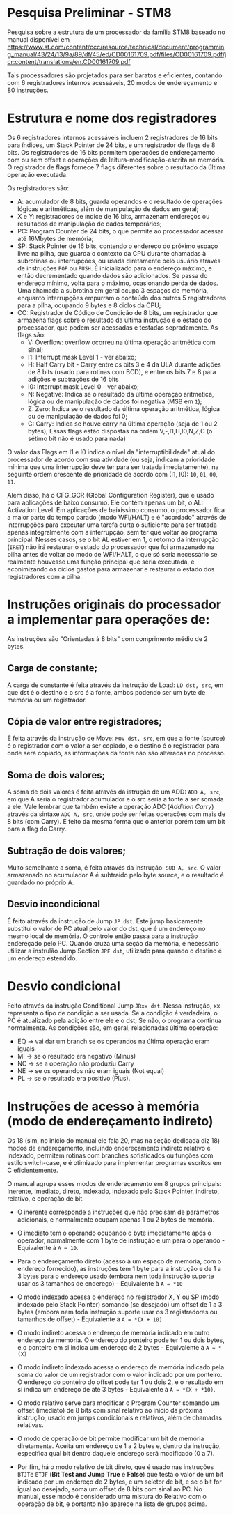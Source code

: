 # Pesquisa Preliminar - STM8
Pesquisa sobre a estrutura de um processador da família STM8 baseado no manual disponível em https://www.st.com/content/ccc/resource/technical/document/programming_manual/43/24/13/9a/89/df/45/ed/CD00161709.pdf/files/CD00161709.pdf/jcr:content/translations/en.CD00161709.pdf

Tais processadores são projetados para ser baratos e eficientes, contando com 6 registradores internos acessáveis, 20 modos de endereçamento e 80 instruções.

# Estrutura e nome dos registradores
Os 6 registradores internos acessáveis incluem 2 registradores de 16 bits para índices, um Stack Pointer de 24 bits, e um registrador de flags de 8 bits. Os registradores de 16 bits permitem operações de endereçamento com ou sem offset e operações de leitura-modificação-escrita na memória. O registrador de flags fornece 7 flags diferentes sobre o resultado da última operação executada.

Os registradores são:
* A: acumulador de 8 bits, guarda operandos e o resultado de operações lógicas e aritméticas, além de manipulação de dados em geral;
* X e Y: registradores de índice de 16 bits, armazenam endereços ou resultados de manipulação de dados temporários;
* PC: Program Counter de 24 bits, o que permite ao processador acessar até 16Mbytes de memória;
* SP: Stack Pointer de 16 bits, contendo o endereço do próximo espaço livre na pilha, que guarda o contexto da CPU durante chamadas à subrotinas ou interrupções, ou usada diretamente pelo usuário através de instruções `POP` ou `PUSH`. É inicializado para o endereço máximo, e então decrementado quando dados são adicionados. Se passa do endereço mínimo, volta para o máximo, ocasionando perda de dados. Uma chamada a subrotina em geral ocupa 3 espaços de memória, enquanto interrupções empurram o conteúdo dos outros 5 registradores para a pilha, ocupando 9 bytes e 8 ciclos da CPU;
* CC: Registrador de Código de Condição de 8 bits, um registrador que armazena flags sobre o resultado da última instrução e o estado do processador, que podem ser acessadas e testadas sepradamente. As flags são:
    * V: Overflow: overflow ocorreu na última operação aritmética com sinal;
    * I1: Interrupt mask Level 1 - ver abaixo;
    * H: Half Carry bit - Carry entre os bits 3 e 4 da ULA durante adições de 8 bits (usado para rotinas com BCD), e entre os bits 7 e 8 para adições e subtrações de 16 bits 
    * I0: Interrupt mask Level 0 - ver abaixo;
    * N: Negative: Indica se o resultado da última operação aritmética, lógica ou de manipulação de dados foi negativa (MSB em `1`);
    * Z: Zero: Indica se o resultado da última operação aritmética, lógica ou de manipulação de dados foi 0;
    * C: Carry: Indica se houve carry na última operação (seja de 1 ou 2 bytes);
    Essas flags estão dispostas na ordem V,-,I1,H,I0,N,Z,C (o sétimo bit não é usado para nada)

O valor das Flags em I1 e I0 indica o nível da "interruptibilidade" atual do processador de acordo com sua atividade (ou seja, indicam a prioridade mínima que uma interrupção deve ter para ser tratada imediatamente), na seguinte ordem crescente de prioridade de acordo com (I1, I0): `10`, `01`, `00`, `11`.

Além disso, há o CFG_GCR (Global Configuration Register), que é usado para aplicações de baixo consumo. Ele contém apenas um bit, o AL: Activation Level. Em aplicações de baixíssimo consumo, o processador fica a maior parte do tempo parado (modo WFI/HALT) e é "acordado" através de interrupções para executar uma tarefa curta o suficiente para ser tratada apenas integralmente com a interrupção, sem ter que voltar ao programa principal. Nesses casos, se o bit AL estiver em 1, o retorno da interrupção (`IRET`) não irá restaurar o estado do processador que foi armazenado na pilha antes de voltar ao modo de WFI/HALT, o que só seria necessário se realmente houvesse uma função principal que seria executada, e econimizando os ciclos gastos para armazenar e restaurar o estado dos registradores com a pilha.

# Instruções originais do processador a implementar para operações de:
As instruções são "Orientadas à 8 bits" com comprimento médio de 2 bytes.
## Carga de constante;
A carga de constante é feita através da instrução de Load:  `LD dst, src`, em que dst é o destino e o src é a fonte, ambos podendo ser um byte de memória ou um registrador.
## Cópia de valor entre registradores;
É feita através da instrução de Move: `MOV dst, src`, em que a fonte (source) é o registrador com o valor a ser copiado, e o destino é o registrador para onde será copiado, as informações da fonte não são alteradas no processo.
## Soma de dois valores;
A soma de dois valores é feita através da istrução de um ADD: `ADD A, src`, em que A seria o registrador acumulador e o src seria a fonte a ser somada a ele. Vale lembrar que também existe a operação ADC (*Addition Carry*) através da sintaxe `ADC A, src`, onde pode ser feitas operações com mais de 8 bits (com Carry). É feito da mesma forma que o anterior porém tem um bit para a flag do Carry.
## Subtração de dois valores;
Muito semelhante a soma, é feita através da instrução: `SUB A, src`. O valor armazenado no acumulador A é subtraído pelo byte source, e o resultado é guardado no próprio A.
## Desvio incondicional
É feito através da instrução de Jump `JP dst`. Este jump basicamente substitui o valor de PC atual pelo valor do dst, que é um endereço no mesmo local de memória. O controle então passa para a instrução endereçado pelo PC. Quando cruza uma seção da memória, é necessário utilizar a instrulão Jump Section `JPF dst`, utilizado para quando o destino é um endereço estendido.
# Desvio condicional
Feito através da instrução Conditional Jump `JRxx dst`. Nessa instrução, xx representa o tipo de condição a ser usada. Se a condição é verdadeira, o PC é atualizado pela adição entre ele e o dst; Se não, o programa continua normalmente. As condições são, em geral, relacionadas  última operação:
* EQ -> vai dar um branch se os operandos na última operação eram iguais
* MI -> se o resultado era negativo (Minus)
* NC -> se a operação não produziu Carry
* NE -> se os operandos não eram iguais (Not equal)
* PL -> se o resultado era positivo (Plus).

# Instruções de acesso à memória (modo de endereçamento indireto)
Os 18 (sim, no início do manual ele fala 20, mas na seção dedicada diz 18) modos de endereçamento, incluindo endereçamento indireto relativo e indexado, permitem rotinas com branches sofisticados ou funções com estilo switch-case, e é otimizado para implementar programas escritos em C eficientemente.

O manual agrupa esses modos de endereçamento em 8 grupos principais: Inerente, Imediato, direto, indexado, indexado pelo Stack Pointer, indireto, relativo, e operação de bit.

* O inerente corresponde a instruções que não precisam de parâmetros adicionais, e normalmente ocupam apenas 1 ou 2 bytes de memória.

* O imediato tem o operando ocupando o byte imediatamente após o operador, normalmente com 1 byte de instrução e um para o operando - Equivalente à `A = 10`.

* Para o endereçamento direto (acesso à um espaço de memória, com o endereço fornecido), as instruções tem 1 byte para a instrução e de 1 a 3 bytes para o endereço usado (embora nem toda instrução suporte usar os 3 tamanhos de endereço) - Equivalente à `A = *10`

* O modo indexado acessa o endereço no registrador X, Y ou SP (modo indexado pelo Stack Pointer) somando (se desejado) um offset de 1 a 3 bytes (embora nem toda instrução suporte usar os 3 registradores ou tamanhos de offset) - Equivalente à `A = *(X + 10)`

* O modo indireto acessa o endereço de memória indicado em outro endereço de memória. O endereço do ponteiro pode ter 1 ou dois bytes, e o ponteiro em si indica um endereço de 2 bytes - Equivalente à `A = *(X)`

* O modo indireto indexado acessa o endereço de memória indicado pela soma do valor de um registrador com o valor indicado por um ponteiro. O endereço do ponteiro do offset pode ter 1 ou dois 2, e o resultado em si indica um endereço de até 3 bytes - Equivalente à `A = *(X + *10)`.

* O modo relativo serve para modificar o Program Counter somando um offset (imediato) de 8 bits com sinal relativo ao início da próxima instrução, usado em jumps condicionais e relativos, além de chamadas relativas.

* O modo de operação de bit permite modificar um bit de memória diretamente. Aceita um endereço de 1 a 2 bytes e, dentro da instrução, especifica qual bit dentro daquele endereço será modificado (0 a 7). 

* Por fim, há o modo relativo de bit direto, que é usado nas instruções `BTJT`e `BTJF` (__Bit Test and Jump__ __True__ e __False__) que testa o valor de um bit indicado por um endereço de 2 bytes, e um seletor de bit, e se o bit for igual ao desejado, soma um offset de 8 bits com sinal ao PC. No manual, esse modo é considerado uma mistura do Relativo com o operação de bit, e portanto não aparece na lista de grupos acima.
